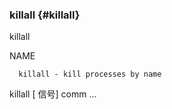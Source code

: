 ### killall {#killall}

killall

NAME

      killall - kill processes by name

killall [ 信号] comm ...
